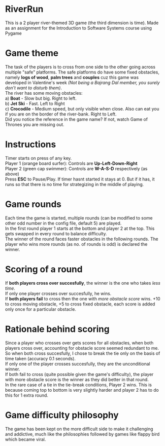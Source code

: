 # RiverRun

This is a 2 player river-themed 3D game (the third dimension is time). Made as an assignment for the Introduction to Software Systems course using Pygame

# Game theme
The task of the players is to cross from one side to the other going across multiple "safe" platforms. 
The safe platforms do have some fixed obstacles, namely **logs of wood**, **palm trees** and **couples** cuz this game was developed in Valentine's week *(Not being a Bajrang Dal member, you surely don't want to disturb them)*.
<br>
The river has some moving obstacles: <br>
a) **Boat** - Slow but big. Right to left.<br>
b) **Jet Ski** - Fast. Left to Right<br>
c) **Crocodile** - Medium speed, but only visible when close. Also can eat you if you are on the border of the river-bank. Right to Left.<br>
Did you notice the reference in the game name? If not, watch Game of Thrones you are missing out.<br>

# Instructions
Timer starts on press of any key.<br>
Player 1 (orange board surfer): Controls are **Up-Left-Down-Right**<br>
Player 2 (green cap swimmer): Controls are **W-A-S-D** respectively (as above)<br>
Press **ESC** to Pause/Play. If timer hasnt started it stays at 0. But if it has, it runs so that there is no time for strategizing in the middle of playing.

# Game rounds
Each time the game is started, multiple rounds (can be modified to some other odd number in the config file, default 5) are played. <br>
In the first round player 1 starts at the bottom and player 2 at the top. This gets swapped in every round to balance difficulty. <br>
The winner of the round faces faster obstacles in the following rounds. The player who wins more rounds (as no. of rounds is odd) is declared the winner.

# Scoring of a round
If **both players cross over succesfully**, the winner is the one who takes *less time*. <br>
If only one player crosses over succesfully, he wins.<br>
If **both players fail** to cross then the one with *more obstacle score* wins. +10 to cross moving obstacle, +5 to cross fixed obstacle, each score is added only once for a particular obstacle.

# Rationale behind scoring
Since a player who crosses over gets scores for all obstacles, when both players cross over, accounting for obstacle score seemed redundant to me. So when both cross succesfully, I chose to break the tie only on the basis of time taken (accuracy 0.1 seconds). 
<br>
If only one of the player crosses succesfully, they are the unconditional winner. <br>
If both fail to cross (quite possible given the game's difficulty), the player with more obstacle score is the winner as they did better in that round. <br>
In the rare case of a tie in the tie-break conditions, Player 2 wins. This is because coming top to bottom is very slightly harder and player 2 has to do this for 1 extra round.

# Game difficulty philosophy
The game has been kept on the more difficult side to make it challenging and addictive, much like the philosophies followed by games like flappy bird which became viral.

